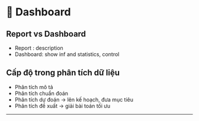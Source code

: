 # 🧩 Dashboard 

## Report vs Dashboard
- Report : description
- Dashboard: show inf and statistics, control

## Cấp độ trong phân tích dữ liệu
- Phân tích mô tả
- Phân tích chuẩn đoán
- Phân tích dự đoán -> lên kế hoạch, đưa mục tiêu
- Phân tích đề xuất -> giải bài toán tối ưu



___
